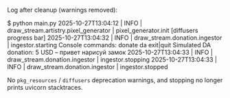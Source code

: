 Log after cleanup (warnings removed):

$ python main.py
2025-10-27T13:04:12 | INFO | draw_stream.artistry.pixel_generator | pixel_generator.init
[diffusers progress bar]
2025-10-27T13:04:32 | INFO | draw_stream.donation.ingestor | ingestor.starting
Console commands:
  donate <amount> <message>
  da <amount> <message>
  exit|quit
Simulated DA donation: 5 USD – привет нарисуй замок
2025-10-27T13:04:33 | INFO | draw_stream.donation.ingestor | ingestor.stopping
2025-10-27T13:04:33 | INFO | draw_stream.donation.ingestor | ingestor.stopped

No `pkg_resources` / `diffusers` deprecation warnings, and stopping no longer prints uvicorn stacktraces.
